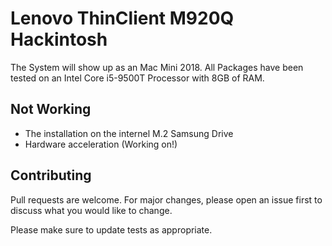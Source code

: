 # Lenovo ThinClient M920Q Hackintosh

The System will show up as an Mac Mini 2018.
All Packages have been tested on an Intel Core i5-9500T Processor with 8GB of RAM.

## Not Working
- The installation on the internel M.2 Samsung Drive
- Hardware acceleration (Working on!)

## Contributing
Pull requests are welcome. For major changes, please open an issue first to discuss what you would like to change.

Please make sure to update tests as appropriate.